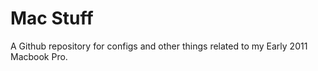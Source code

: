 # Mac Stuff

A Github repository for configs and other things related to my Early 2011 Macbook Pro.

